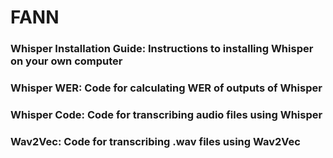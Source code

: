 # FANN

### Whisper Installation Guide: Instructions to installing Whisper on your own computer

### Whisper WER: Code for calculating WER of outputs of Whisper

### Whisper Code: Code for transcribing audio files using Whisper

### Wav2Vec: Code for transcribing .wav files using Wav2Vec

